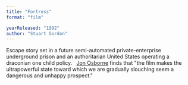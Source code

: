 ```yaml
---
title: "Fortress"
format: "film"

yearReleased: "1992"
author: "Stuart Gordon"
---
```

Escape story set in a future semi-automated  private-enterprise underground prison and an authoritarian United States  operating a draconian one child policy.
 
<a href="biblio.htm#Osborne">Jon Osborne</a> finds that  "the film makes the ultrapowerful state toward which we are gradually slouching  seem a dangerous and unhappy prospect."
 